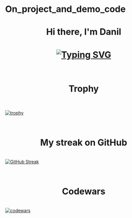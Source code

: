 # On_project_and_demo_code
<h1 align="center">Hi there, I'm Danil</h1>

<h1 align="center"><a href="https://git.io/typing-svg"><img src="https://readme-typing-svg.herokuapp.com?font=Fira+Code&pause=1000&color=F712DB&center=true&vCenter=true&random=false&width=435&lines=Backend+develop+and+web+develop" alt="Typing SVG" /></a></h1>

<br><h1 align="center">Trophy</h1></br>
<br>[![trophy](https://github-profile-trophy.vercel.app/?username=ryo-ma)](https://github.com/ryo-ma/github-profile-trophy)</br>

<br><h1 align="center">My streak on GitHub</h1></br>
[![GitHub Streak](https://github-readme-streak-stats.herokuapp.com/?user=DenverCoder1)](https://git.io/streak-stats)


<br><h1 align="center">Codewars</h1></br>
[![codewars](https://www.codewars.com/users/Remidemi/badges/large)](https://www.codewars.com/users/[Remidemi](https://www.codewars.com/users/Remidemi))   

